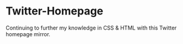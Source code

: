 # Twitter-Homepage

Continuing to further my knowledge in CSS & HTML with this Twitter homepage mirror.
